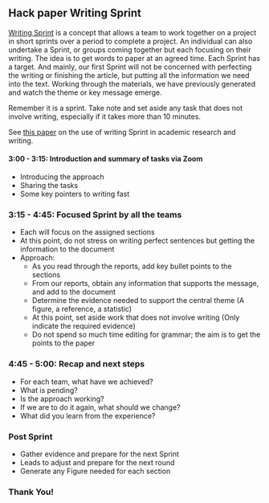 ## Hack paper Writing Sprint

[Writing Sprint](https://medium.com/coffee-house-writers/writing-sprints-getting-words-to-paper-6c06fcf6e263) is a concept that allows a team to work together on a project in short sprints over a period to complete a project. An individual can also undertake a Sprint, or groups coming together but each focusing on their writing. The idea is to get words to paper at an agreed time. Each Sprint has a target. And mainly, our first Sprint will not be concerned with perfecting the writing or finishing the article, but putting all the information we need into the text. Working through the materials, we have previously generated and watch the theme or key message emerge. 

Remember it is a sprint. Take note and set aside any task that does not involve writing, especially if it takes more than 10 minutes. 

See [this paper](https://link.springer.com/article/10.1007/s40037-018-0442-9) on the use of writing Sprint in academic research and writing. 

#### 3:00 - 3:15: Introduction and summary of tasks via Zoom
- Introducing the approach
- Sharing the tasks
- Some key pointers to writing fast


### 3:15 - 4:45: Focused Sprint by all the teams
- Each will focus on the assigned sections
- At this point, do not stress on writing perfect sentences but getting the information to the document
- Approach:
    - As you read through the reports, add key bullet points to the sections
    - From our reports, obtain any information that supports the message, and add to the document
    - Determine the evidence needed to support the central theme (A figure, a reference, a statistic)
    - At this point, set aside work that does not involve writing (Only indicate the required evidence)
    - Do not spend so much time editing for grammar; the aim is to get the points to the paper 
 
 
 ### 4:45 - 5:00: Recap and next steps
 - For each team, what have we achieved?
 - What is pending?
 - Is the approach working?
 - If we are to do it again, what should we change?
 - What did you learn from the experience?
 
 ### Post Sprint
 - Gather evidence and prepare for the next Sprint
 - Leads to adjust and prepare for the next round
 - Generate any Figure needed for each section
 
### Thank You!
